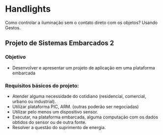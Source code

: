 # Handlights
Como controlar a iluminação sem o contato direto com os objetos? Usando Gestos.

## Projeto de Sistemas Embarcados 2

### Objetivo
  * Desenvolver e apresentar um projeto de aplicação em uma plataforma embarcada

### Requisitos básicos do projeto:
  * Atender alguma necessidade do cotidiano (residencial, comercial, urbano ou industrial).
  * Utilizar plataforma PIC, ARM. (outras poderão ser negociadas)
  * Utilizar pelo menos um dispositivo sensor.
  * Executar, na plataforma embarcada, alguma computação com os dados obtidos do sensor ou de
  outra fonte.
  * Resolver a questão do suprimento de energia. 
